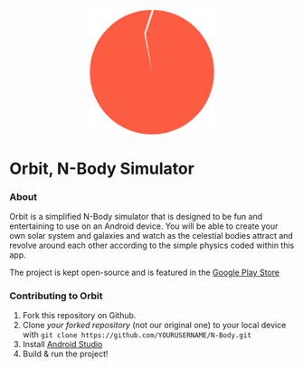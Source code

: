 <p align="center">
  <img src="https://raw.githubusercontent.com/abagher/img/master/logo-orbit.png" alt="Orbit N-Body Simulator" width="226">
</p>

# Orbit, N-Body Simulator

### About

Orbit is a simplified N-Body simulator that is designed to be fun and entertaining to use on an Android device. You will be able to create your own solar system and galaxies and watch as the celestial bodies attract and revolve around each other according to the simple physics coded within this app.

The project is kept open-source and is featured in the [Google Play Store](https://play.google.com/store/apps/details?id=com.ccpa.n_bod)


### Contributing to Orbit

1. Fork this repository on Github.
2. Clone *your forked repository* (not our original one) to your local device with `git clone https://github.com/YOURUSERNAME/N-Body.git`
3. Install [Android Studio](https://developer.android.com/studio/index.html)
4. Build & run the project!
